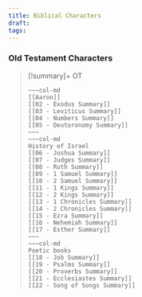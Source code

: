 ```yaml
---
title: Biblical Characters
draft: 
tags:
---
```

### Old Testament Characters

> [!summary]+ OT
> 
> ~~~~col
> ~~~col-md
> [[Aaron]]
> [[02 - Exodus Summary]]
> [[03 - Leviticus Summary]]
> [[04 - Numbers Summary]]
> [[05 - Deutoronomy Summary]] 
> ~~~
> ~~~col-md
> History of Israel
> [[06 - Joshua Summary]]
> [[07 - Judges Summary]]
> [[08 - Ruth Summary]]
> [[09 - 1 Samuel Summary]]
> [[10 - 2 Samuel Summary]]
> [[11 - 1 Kings Summary]]
> [[12 - 2 Kings Summary]]
> [[13 - 1 Chronicles Summary]]
> [[14 - 2 Chronicles Summary]]
> [[15 - Ezra Summary]]
> [[16 - Nehemiah Summary]]
> [[17 - Esther Summary]]
> ~~~
> ~~~col-md
> Poetic books
> [[18 - Job Summary]]
> [[19 - Psalms Summary]]
> [[20 - Proverbs Summary]]
> [[21 - Ecclesiastes Summary]]
> [[22 - Song of Songs Summary]]
> 
> ~~~~
